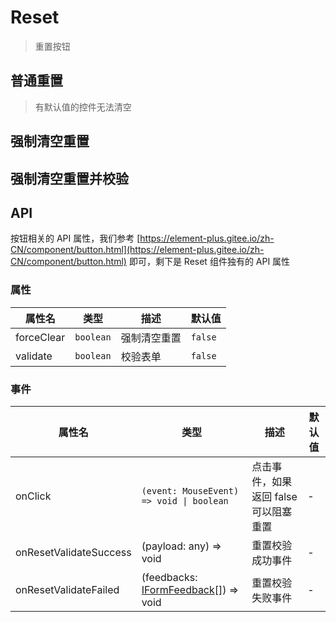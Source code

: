 # Reset

> 重置按钮

## 普通重置

> 有默认值的控件无法清空

<dumi-previewer demoPath="guide/reset/base" />

## 强制清空重置

<dumi-previewer demoPath="guide/reset/force" />

## 强制清空重置并校验

<dumi-previewer demoPath="guide/reset/validate" />

## API

按钮相关的 API 属性，我们参考 [https://element-plus.gitee.io/zh-CN/component/button.html](https://element-plus.gitee.io/zh-CN/component/button.html) 即可，剩下是 Reset 组件独有的 API 属性

### 属性

| 属性名     | 类型      | 描述         | 默认值  |
| ---------- | --------- | ------------ | ------- |
| forceClear | `boolean` | 强制清空重置 | `false` |
| validate   | `boolean` | 校验表单     | `false` |

### 事件

| 属性名                 | 类型                                                                                             | 描述                                  | 默认值 |
| ---------------------- | ------------------------------------------------------------------------------------------------ | ------------------------------------- | ------ |
| onClick                | `(event: MouseEvent) => void \| boolean`                                                         | 点击事件，如果返回 false 可以阻塞重置 | -      |
| onResetValidateSuccess | (payload: any) => void                                                                           | 重置校验成功事件                      | -      |
| onResetValidateFailed  | (feedbacks: [IFormFeedback](https://core.formilyjs.org/api/models/form#iformfeedback)[]) => void | 重置校验失败事件                      | -      |

